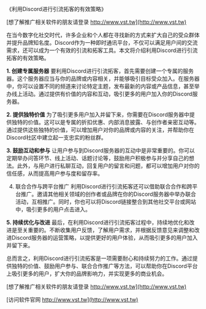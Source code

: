 《利用Discord进行引流拓客的有效策略》

[想了解推广相关软件的朋友请登录 http://www.vst.tw](http://www.vst.tw)

在当今数字化社交时代，许多企业和个人都在寻找新的方式来扩大自己的受众群体并提升品牌知名度。Discord作为一种即时通讯平台，不仅可以满足用户间的交流需求，还可以成为一个有效的引流和拓客工具。本文将介绍利用Discord进行引流拓客的有效策略。

**1. 创建专属服务器**
要利用Discord进行引流拓客，首先需要创建一个专属的服务器。这个服务器应当与你的品牌或内容相关，并能够吸引目标受众加入。在服务器中，你可以设置不同的频道来讨论特定主题，发布最新的内容或产品信息，甚至举办线上活动。通过提供有价值的内容和互动，吸引更多的用户加入你的Discord服务器。

**2. 提供独特价值**
为了吸引更多用户加入并留下来，你需要在Discord服务器中提供独特的价值。这可以是专属的折扣优惠、内部消息披露、与创作者亲密互动等。通过提供这些独特的价值，可以增加用户对你的品牌或内容的关注，并帮助你在Discord社区中建立起一支忠实的粉丝群。

**3. 鼓励互动和参与**
让用户参与到Discord服务器的互动中是非常重要的。你可以定期举办问答环节、线上活动、话题讨论等，鼓励用户积极参与并分享自己的想法。此外，与用户进行私聊互动，回复用户的留言和问题，都可以增加用户对你的信任感，从而提高用户参与度和留存率。

4. 联合合作与跨平台推广
利用Discord进行引流拓客还可以借助联合合作和跨平台推广。邀请其他相关领域的创作者或品牌在你的Discord服务器中举办联合活动，互相推广。同时，你也可以将Discord链接整合到其他社交平台或网站中，吸引更多的用户点击进入。

**5. 持续优化与改进**
最后，在利用Discord进行引流拓客过程中，持续地优化和改进是至关重要的。不断收集用户反馈，了解用户需求，并根据反馈意见来调整和改进Discord服务器的运营策略，以提供更好的用户体验，从而吸引更多的用户加入并留下来。

总而言之，利用Discord进行引流拓客是一项需要耐心和持续努力的工作。通过提供独特的价值、鼓励用户参与、联合合作推广等方法，可以帮助你在Discord平台上吸引更多的用户，扩大你的品牌影响力，并实现更多的商业机会。

[想了解推广相关软件的朋友请登录 http://www.vst.tw](http://www.vst.tw)


[访问软件官网 http://www.vst.tw](http://www.vst.tw)
